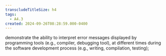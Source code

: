 ```yaml
---
transcludeTitleSize: h4
tags:
  - A4.3
created: 2024-09-26T08:28:59.000-0400
---
```

demonstrate the ability to interpret error messages displayed by programming tools (e.g., compiler, debugging tool), at different times during the software development process (e.g., writing, compilation, testing);